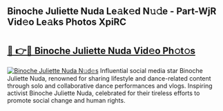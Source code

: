 ## Binoche Juliette Nuda Le𝚊k𝚎d N𝚞𝚍e - Part-WjR Vid𝚎o Le𝚊ks Photos XpiRC

# <h2><a href="http://fbdio6b.evod.top/?m=Binoche+Juliette+Nuda">🔗 👉🔴 Binoche Juliette Nuda Vid𝚎o Ph𝚘t𝚘s</a></h2>

[![Binoche Juliette Nuda N𝚞d𝚎s](https://i.imgur.com/8V9OHl7.gif)](http://fbdio6b.evod.top/?m=Binoche+Juliette+Nuda)
Influential social media star Binoche Juliette Nuda, renowned for sharing lifestyle and dance-related content through solo and collaborative dance performances and vlogs. Inspiring activist Binoche Juliette Nuda, celebrated for their tireless efforts to promote social change and human rights. 
